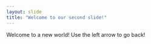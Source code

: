 ```yaml
---
layout: slide
title: "Welcome to our second slide!"
---
```

Welcome to a new world!
Use the left arrow to go back!
